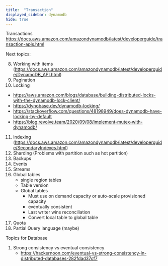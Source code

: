 ```yaml
---
title:  "Transaction"
displayed_sidebar: dynamodb
hide: true
---
```


Transactions
https://docs.aws.amazon.com/amazondynamodb/latest/developerguide/transaction-apis.html

Next topics:

8. Working with items (https://docs.aws.amazon.com/amazondynamodb/latest/developerguide/DynamoDB_API.html)
17. Pagination
9. Locking
  - https://aws.amazon.com/blogs/database/building-distributed-locks-with-the-dynamodb-lock-client/
  - https://dynobase.dev/dynamodb-locking/
  - https://stackoverflow.com/questions/48198949/does-dynamodb-have-locking-by-default
  - https://blog.revolve.team/2020/09/08/implement-mutex-with-dynamodb/
11. Indexing (https://docs.aws.amazon.com/amazondynamodb/latest/developerguide/SecondaryIndexes.html)
10. Sharding (Problems with partition such as hot partition)
12. Backups
13. Events
14. Streams
16. Global tables
    - single region tables
    - Table version
    - Global tables
      - Must use on demand capacity or auto-scale provisioned capacity
      - eventually consistent
      - Last writer wins reconciliation
      - Convert local table to global table
15. Quota
18. Partial Query language (maybe)

Topics for Database
1. Strong consistency vs eventual consistency
    - https://hackernoon.com/eventual-vs-strong-consistency-in-distributed-databases-282fdad37cf7